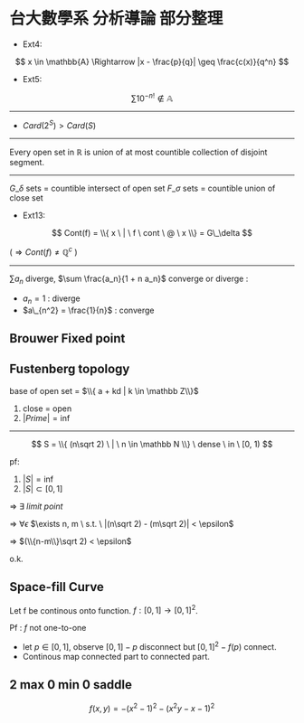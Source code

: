 # 台大數學系 分析導論 部分整理

* Ext4:

$$
x \in \mathbb{A} \Rightarrow |x - \frac{p}{q}| \geq \frac{c(x)}{q^n}
$$

* Ext5: 

$$
\sum 10^{-n!} \notin \mathbb{A}    
$$

---

* $Card(2^S) > Card(S)$

---

Every open set in $\mathbb R$ is union of at most countible collection of disjoint segment.

---

$G\_\delta$ sets = countible intersect of open set
$F\_\sigma$ sets = countible union of close set

* Ext13: 

$$
Cont(f) = \\{ x \ | \ f \ cont \ @ \ x \\} = G\_\delta
$$

($\Rightarrow Cont(f) \neq \mathbb{Q}^c$ )

---

$\sum a_n$ diverge, $\sum \frac{a_n}{1 + n a_n}$ converge or diverge :

* $a_n = 1$ : diverge
* $a\_{n^2} = \frac{1}{n}$ : converge 

## Brouwer Fixed point

## Fustenberg topology

base of open set = $\\{ a + kd | k \in \mathbb Z\\}$

1. close = open
2. $|Prime| = \inf$

---

$$
S = \\{ (n\sqrt 2) \ | \ n \in \mathbb N \\} \ dense \ in \ [0, 1)
$$

pf:

1. $|S| = \inf$
2. $|S| \subset [0, 1]$

$\Rightarrow$ $\exists \ limit \ point$

$\Rightarrow$ $\forall \epsilon$ $\exists n, m \ s.t. \ |(n\sqrt 2) - (m\sqrt 2)| < \epsilon$

$\Rightarrow$ $(\\{n-m\\}\sqrt 2) < \epsilon$

o.k.

## Space-fill Curve

Let f be continous onto function. $f : [0, 1] \rightarrow [0, 1]^2$. 

Pf : $f$ not one-to-one

* let $p \in [0, 1]$, observe $[0, 1] - p$ disconnect but $[0, 1]^2 - f(p)$ connect.
* Continous map connected part to connected part.

## 2 max 0 min 0 saddle

$$ f(x, y) = -(x^2 - 1)^2 - (x^2y - x - 1)^2$$
